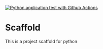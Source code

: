 [![Python application test with Github Actions](https://github.com/deneffah1/Scaffold/actions/workflows/main.yml/badge.svg)](https://github.com/deneffah1/Scaffold/actions/workflows/main.yml)



# Scaffold
This is a project scaffold for python
